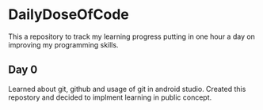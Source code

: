 # DailyDoseOfCode
This a repository to track my learning progress putting in one hour a day on improving my programming skills.

## Day 0
Learned about git, github and usage of git in android studio. Created this repostory and decided to implment learning in public concept.
